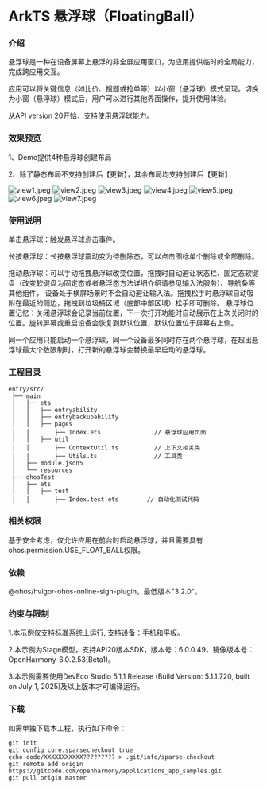 # ArkTS 悬浮球（FloatingBall）

### 介绍

悬浮球是一种在设备屏幕上悬浮的非全屏应用窗口，为应用提供临时的全局能力，完成跨应用交互。

应用可以将关键信息（如比价、搜题或抢单等）以小窗（悬浮球）模式呈现。切换为小窗（悬浮球）模式后，用户可以进行其他界面操作，提升使用体验。

从API version 20开始，支持使用悬浮球能力。

### 效果预览
1、Demo提供4种悬浮球创建布局

2、除了静态布局不支持创建后【更新】，其余布局均支持创建后【更新】

![view1.jpeg](screenshots/view1.jpeg) ![view2.jpeg](screenshots/view2.jpeg) ![view3.jpeg](screenshots/view3.jpeg) ![view4.jpeg](screenshots/view4.jpeg)
![view5.jpeg](screenshots/view5.jpeg) ![view6.jpeg](screenshots/view6.jpeg) ![view7.jpeg](screenshots/view7.jpeg) 

### 使用说明

单击悬浮球：触发悬浮球点击事件。

长按悬浮球：长按悬浮球震动变为待删除态，可以点击图标单个删除或全部删除。

拖动悬浮球：可以手动拖拽悬浮球改变位置，拖拽时自动避让状态栏、固定态软键盘（改变软键盘为固定态或者悬浮态方法详细介绍请参见输入法服务）、导航条等其他组件， 设备处于横屏场景时不会自动避让输入法。拖拽松手时悬浮球自动吸附在最近的侧边，拖拽到垃圾桶区域（底部中部区域）松手即可删除。
悬浮球位置记忆：关闭悬浮球会记录当前位置，下一次打开功能时自动展示在上次关闭时的位置。旋转屏幕或重启设备会恢复到默认位置，默认位置位于屏幕右上侧。

同一个应用只能启动一个悬浮球，同一个设备最多同时存在两个悬浮球，在超出悬浮球最大个数限制时，打开新的悬浮球会替换最早启动的悬浮球。

### 工程目录

```
entry/src/
 ├── main
 │   ├── ets
 │   │   ├── entryability
 │   │   ├── entrybackupability
 │   │   ├── pages
 │   │       ├── Index.ets               // 悬浮球应用页面
 │   │   ├── util
 │   │       ├── ContextUtil.ts          // 上下文相关类
 │   │       ├── Utils.ts                // 工具类
 │   ├── module.json5
 │   └── resources
 ├── ohosTest
 │   ├── ets
 │   │   ├── test
 │   │       ├── Index.test.ets        // 自动化测试代码
```

### 相关权限

基于安全考虑，仅允许应用在前台时启动悬浮球，并且需要具有ohos.permission.USE_FLOAT_BALL权限。

### 依赖

@ohos/hvigor-ohos-online-sign-plugin，最低版本"3.2.0"。

### 约束与限制

1.本示例仅支持标准系统上运行, 支持设备：手机和平板。

2.本示例为Stage模型，支持API20版本SDK，版本号：6.0.0.49，镜像版本号：OpenHarmony-6.0.2.53(Beta1)。

3.本示例需要使用DevEco Studio 5.1.1 Release (Build Version: 5.1.1.720, built on July 1, 2025)及以上版本才可编译运行。

### 下载

如需单独下载本工程，执行如下命令：

```
git init
git config core.sparsecheckout true
echo code/XXXXXXXXXXX????????? > .git/info/sparse-checkout
git remote add origin https://gitcode.com/openharmony/applications_app_samples.git
git pull origin master
```
